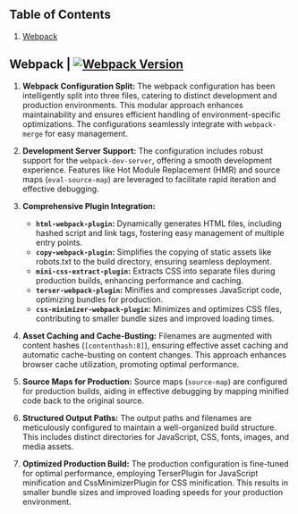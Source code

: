 <!-- TABLE OF CONTENTS -->
## Table of Contents
1. [Webpack](#webpack)

<!-- WEBPACK -->
## Webpack | [![Webpack Version](https://img.shields.io/github/package-json/dependency-version/lszymanski7/boilerplate-js/dev/webpack)](https://www.npmjs.com/package/webpack)
1. **Webpack Configuration Split:** The webpack configuration has been intelligently split into three files, catering to distinct development and production environments. This modular approach enhances maintainability and ensures efficient handling of environment-specific optimizations. The configurations seamlessly integrate with `webpack-merge` for easy management.

2. **Development Server Support:** The configuration includes robust support for the `webpack-dev-server`, offering a smooth development experience. Features like Hot Module Replacement (HMR) and source maps (`eval-source-map`) are leveraged to facilitate rapid iteration and effective debugging.

3. **Comprehensive Plugin Integration:**
    - **`html-webpack-plugin`:** Dynamically generates HTML files, including hashed script and link tags, fostering easy management of multiple entry points.
    - **`copy-webpack-plugin`:** Simplifies the copying of static assets like robots.txt to the build directory, ensuring seamless deployment.
    - **`mini-css-extract-plugin`:** Extracts CSS into separate files during production builds, enhancing performance and caching.
    - **`terser-webpack-plugin`:** Minifies and compresses JavaScript code, optimizing bundles for production.
    - **`css-minimizer-webpack-plugin`:** Minimizes and optimizes CSS files, contributing to smaller bundle sizes and improved loading times.

4. **Asset Caching and Cache-Busting:** Filenames are augmented with content hashes (`[contenthash:8]`), ensuring effective asset caching and automatic cache-busting on content changes. This approach enhances browser cache utilization, promoting optimal performance.

5. **Source Maps for Production:** Source maps (`source-map`) are configured for production builds, aiding in effective debugging by mapping minified code back to the original source.

6. **Structured Output Paths:** The output paths and filenames are meticulously configured to maintain a well-organized build structure. This includes distinct directories for JavaScript, CSS, fonts, images, and media assets.

7. **Optimized Production Build:** The production configuration is fine-tuned for optimal performance, employing TerserPlugin for JavaScript minification and CssMinimizerPlugin for CSS minification. This results in smaller bundle sizes and improved loading speeds for your production environment.
